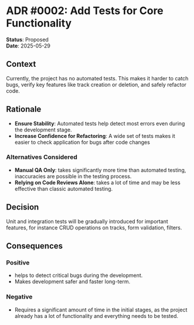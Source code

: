 # ADR #0002: Add Tests for Core Functionality

**Status**: Proposed  
**Date**: 2025-05-29

## Context

Currently, the project has no automated tests. This makes it harder to catch bugs, verify key features like track creation or deletion, and safely refactor code.

## Rationale

- **Ensure Stability**: Automated tests help detect most errors even during the development stage.
- **Increase Confidence for Refactoring**: A wide set of tests makes it easier to check application for bugs after code changes

### Alternatives Considered

- **Manual QA Only**: takes significantly more time than automated testing, inaccuracies are possible in the testing process.
- **Relying on Code Reviews Alone**: takes a lot of time and may be less effective than classic automated testing.

## Decision

Unit and integration tests will be gradually introduced for important features, for instance CRUD operations on tracks, form validation, filters.

## Consequences

### Positive

- helps to detect critical bugs during the development.
- Makes development safer and faster long-term.

### Negative

- Requires a significant amount of time in the initial stages, as the project already has a lot of functionality and everything needs to be tested.
